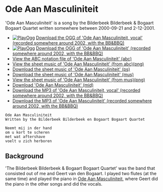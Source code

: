 # Ode Aan Masculiniteit

'Ode Aan Masculiniteit' is a song by the Bilderbeek Bilderbeek & Bogaart Bogaart Quartet
written somewhere between 2000-09-21 and 2-12-2001.

 * [![PlayOgg](http://static.fsf.org/playogg/Play_ogg_80x15.png "I support PlayOgg!")](http://playogg.org) [Download the OGG of 'Ode Aan Masculiniteit, vocal' (recorded somewhere around 2002, with the BB&BBQ)](http://www.richelbilderbeek.nl/CD01_01OdeAanMasculiniteitVocaal.ogg)
 * [![PlayOgg](http://static.fsf.org/playogg/Play_ogg_80x15.png "I support PlayOgg!")](http://playogg.org) [Download the OGG of 'Ode Aan Masculiniteit' (recorded somewhere around 2002, with the BB&BBQ)](http://www.richelbilderbeek.nl/CD01_05OdeAanMasculiniteit.ogg)
 * [View the ABC notation file of 'Ode Aan Masculiniteit' (abc)](OdeAanMasculiniteit.abc)
 * [View the sheet music of 'Ode Aan Masculiniteit' (from abc)(png)](OdeAanMasculiniteit.png)
 * [Download the sheet music of 'Ode Aan Masculiniteit' (ps)](OdeAanMasculiniteit.ps)
 * [Download the sheet music of 'Ode Aan Masculiniteit' (mus)](OdeAanMasculiniteit.mus)
 * [View the sheet music of 'Ode Aan Masculiniteit' (from mus)(png)](OdeAanMasculiniteitMus.png)
 * [Download 'Ode Aan Masculiniteit' (mid)](http://www.richelbilderbeek.nl/SongOdeAanMasculiniteit.mid)
 * [Download the MP3 of 'Ode Aan Masculiniteit, vocal' (recorded somewhere around 2002, with the BB&BBQ)](http://www.richelbilderbeek.nl/CD01_01OdeAanMasculiniteitVocaal.mp3)
 * [Download the MP3 of 'Ode Aan Masculiniteit' (recorded somewhere around 2002, with the BB&BBQ)](http://www.richelbilderbeek.nl/CD01_05OdeAanMasculiniteit.mp3)

```
Ode Aan Masculiniteit
Written by the Bilderbeek Bilderbeek en Bogaart Bogaart Quartet 

Neemt mij in der hand 
om u kort te scheren 
met wat aftershave 
voelt u zich herboren 
```

## Background

'The Bilderbeek Bilderbeek & Bogaart Bogaart Quartet' was the band 
that consisted out of me and Geert van den Bogaart. I played 
two flutes (at the same time) and played the piano 
in [Ode Aan Masculiniteit](OdeAanMasculiniteit.md), where
Geert did the piano in the other songs and did the vocals.
